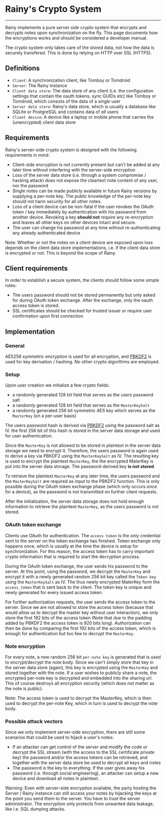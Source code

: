Rainy's Crypto System
=====================

- - -

Rainy implements a pure _server side_ crypto system that encrypts and decrypts notes upon synchronization on the fly. This page documents how the encryptions works and should be considered a developer manual.

The crypto system only takes care of the _stored_ data, not how the data is securely transfered. This is done by relying on HTTP over SSL (HTTPS).

Definitions
-----------

  * `Client`: A synchronization client, like Tomboy or Tomdroid
  * `Server`: The Rainy instance
  * `Client data store`: The data store of any client (i.e. the configuration settings that contain the oauth tokens, sync GUIDs etc) like Tomboy or Tomdroid, which consists of the data of a _single_ user
  * `Server data store`: Rainy's data store, which is usually a database like SQLite or PostgreSQL and contains data of _all_ users
  * `Client device`: A device like a laptop or mobile phone that carries the (unencrypted) client data store

Requirements
------------

Rainy's server-side crypto system is designed with the following requirements in mind:

  * Client-side encryption is not currently present but can't be added at any later time without interfering with the server-side encryption
  * Loss of the server data store (i.e. through a system compromise / hacking attack) does not expose the cleartext note content of any user, nor the password
  * Single notes can be made publicly available in future Rainy versions by supplying a per-note key. The public knowledge of the per-note key should not harm security for all other notes.
  * Loss of a client device can be non-fatal if the user revokes the OAuth token / key immediately by authentication with his password from another device. Revoking a key __should not__ require any re-encryption and leaves all other keys on other devices intact and secure.
  * The user can change his password at any time without re-authenticating any already authenticated device

Note: Whether or not the notes on a client device are exposed upon loss depends on the client data store implementations, i.e. if the client data store is encrypted or not. This is beyond the scope of Rainy.

Client requirements
-------------------

In order to establish a secure system, the clients should follow some simple rules:

  * The users password should not be stored permanently but only asked for during OAuth token exchange. After the exchange, only the oauth access token is stored.
  * SSL certificates should be checked for trusted issuer or require user confirmation upon first connection

Implementation
--------------

### General

AES256 symmetric encryption is used for all encryption, and [PBKDF2][pbkdf2] is used for key derivation / hashing. No other crypto algorithms are employed.

### Setup

Upon user creation we initialize a few crypto fields:

  * a randomly generated 128 bit field that serves as the users password salt
  * a randomly generated 128 bit field that serves as the `MasterKeySalt`
  * a randomly generated 256 bit symmetric AES key which serves as the `MasterKey` (on a per-user basis)

The users password hash is derived via [PBKDF2][pbkdf2] using the password salt as IV. the first 256 bit of this hash is stored in the server data storage and used for user authentication.

Since the `MasterKey` is not allowed to be stored in plaintext in the server data storage we need to encrypt it. Therefore, the users password is again used to derive a key via PBKDF2 using the `MasterKeySalt` as IV. The resulting key is used to encrypt the plaintext `MasterKey`, the the encrypted MaterKey is put into the server data storage. The password-derived key __is not stored__.

To retrieve the plaintext `MasterKey` at any later time, the users password and the `MasterKeySalt` are required as input to the PBKDF2 function. This is only possible during the OAuth token exchange phase (which only occurs once for a device), as the password is not transmitted on further client requests.

After the initialization, the server data storage does not hold enough information to retrieve the plaintext `MasterKey`, as the users password is not stored.

### OAuth token exchange

Clients use OAuth for authentication. The `access token` is the only credential sent to the server on the token exchange has finished. Token exchange only happens once, which is usually at the time the device is setup for synchronization. For this reason, the access token has to carry important crypto information that is required to start the decryption process.

During the OAuth token exchange, the user sends his password to the server. At this point, using the password, we decrypt the `MasterKey` and encrypt it with a newly generated random 256 bit key called the `Token key` using the `MasterKeySalt` as IV. The thus newly encrypted MaterKey form the `access_token` that is sent back to the client. The token key is unique and newly generated for every issued access token.

For further authorization requests, the user sends the access token to the server. Since we are not allowed to store the access token (because that would allow us to decrypt the master key without user interaction), we only store the first 192 bits of the access token (Note that due to the padding added by PBKDF2 the access token is 920 bits long). Authorization can then be done by comparing the first 192 bits of the access token, which is enough for authentication but too few to decrypt the `MasterKey`.

### Note encryption

For every note, a new random 256 bit `per-note key` is generated that is used to encrypt/decrypt the note body. Since we can't simply store that key in the server data store (again), this key is encrypted using the `MasterKey` and stored together with the note. If a user wishes to publicly share a note, the encrypted per-note key is decrypted and embedded into the sharing url. This of course destroys all encryption security (which does not matter as the note is public).

Note: The access token is used to decrypt the MasterKey, which is then used to decrypt the per-note Key, which in turn is used to decrypt the note body.

### Possible attack vectors

Since we only implement server-side encryption, there are still some scenarios that could be used to hijack a user's notes:

  * If an attacker can get control of the server and modify the code or decrypt the SSL stream (with the access to the SSL certificate private key) the password and/or the access tokens can be retrieved, and together with the server data  store be used to decrypt all keys and notes
  * The password is the key to everything. If the user gives away his password (i.e. through social engineering), an attacker can setup a new device and download all notes in plaintext.

Warning: Even with server-side encryption available, the party hosting the Server / Rainy instance can still access your notes by hijacking the keys at the point you send them to the server. You have to trust the server administrator. The encryption only protects from unwanted data leakage, like i.e. SQL dumping attacks.

  [pbkdf2]: http://en.wikipedia.org/wiki/PBKDF2
